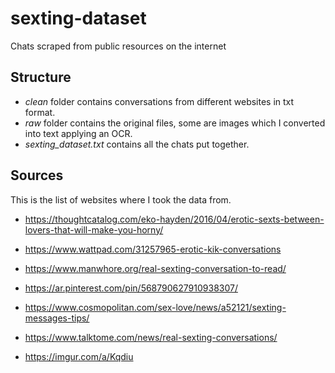 # sexting-dataset
Chats scraped from public resources on the internet

## Structure

- _clean_ folder contains conversations from different websites in txt format.
- _raw_ folder contains the original files, some are images which I converted into text applying an OCR. 
- _sexting_dataset.txt_ contains all the chats put together.


## Sources
This is the list of websites where I took the data from.

- https://thoughtcatalog.com/eko-hayden/2016/04/erotic-sexts-between-lovers-that-will-make-you-horny/

- https://www.wattpad.com/31257965-erotic-kik-conversations

- https://www.manwhore.org/real-sexting-conversation-to-read/

- https://ar.pinterest.com/pin/568790627910938307/

- https://www.cosmopolitan.com/sex-love/news/a52121/sexting-messages-tips/

- https://www.talktome.com/news/real-sexting-conversations/

- https://imgur.com/a/Kqdiu
